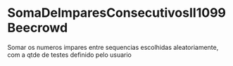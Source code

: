 # SomaDeImparesConsecutivosII1099Beecrowd
 Somar os numeros impares entre sequencias escolhidas aleatoriamente, com a qtde de testes definido pelo usuario
